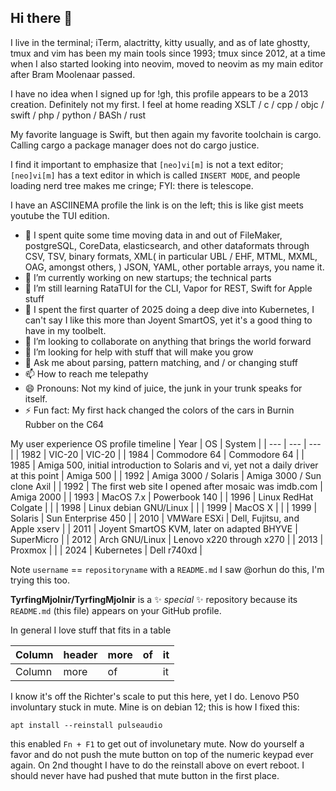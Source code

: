 ## Hi there 👋

I live in the terminal; iTerm, alactritty, kitty usually, and as of late ghostty, tmux and vim has been my main tools since 1993; tmux since 2012, at a time when I also started looking into neovim, moved to neovim as my main editor after Bram Moolenaar passed.

I have no idea when I signed up for !gh, this profile appears to be a 2013 creation. Definitely not my first. I feel at home reading XSLT / c / cpp / objc / swift / php / python / BASh / rust

My favorite language is Swift, but then again my favorite toolchain is cargo. Calling cargo a package manager does not do cargo justice.

I find it important to emphasize that `[neo]vi[m]` is not a text editor; `[neo]vi[m]` has a text editor in which is called `INSERT MODE`, and people loading nerd tree makes me cringe; FYI: there is telescope.

I have an ASCIINEMA profile the link is on the left; this is like gist meets youtube the TUI edition.

- 🔭 I spent quite some time moving data in and out of FileMaker, postgreSQL, CoreData, elasticsearch, and other dataformats through CSV, TSV, binary formats, XML( in particular UBL / EHF, MTML, MXML, OAG, amongst others, ) JSON, YAML, other portable arrays, you name it.
- 🔭 I’m currently working on new startups; the technical parts
- 🌱 I’m still learning RataTUI for the CLI, Vapor for REST, Swift for Apple stuff
- 🌱 I spent the first quarter of 2025 doing a deep dive into Kubernetes, I can't say I like this more than Joyent SmartOS, yet it's a good thing to have in my toolbelt.
- 👯 I’m looking to collaborate on anything that brings the world forward
- 🤔 I’m looking for help with stuff that will make you grow
- 💬 Ask me about parsing, pattern matching, and / or changing stuff
- 📫 How to reach me telepathy
- 😄 Pronouns: Not my kind of juice, the junk in your trunk speaks for itself.
- ⚡ Fun fact: My first hack changed the colors of the cars in Burnin Rubber on the C64

My user experience OS profile timeline
| Year | OS                                                                                      | System                         |
| ---  | ---                                                                                     | ---                            |
| 1982 | VIC-20                                                                                  | VIC-20                         |
| 1984 | Commodore 64                                                                            | Commodore 64                   |
| 1985 | Amiga 500, initial introduction to Solaris and vi, yet not a daily driver at this point | Amiga 500                      |
| 1992 | Amiga 3000 / Solaris                                                                    | Amiga 3000 / Sun clone Axil    |
| 1992 | The first web site I opened after mosaic was imdb.com                                   | Amiga 2000                     |
| 1993 | MacOS 7.x                                                                               | Powerbook 140                  |
| 1996 | Linux RedHat Colgate                                                                    |                                |
| 1998 | Linux debian GNU/Linux                                                                  |                                |
| 1999 | MacOS X                                                                                 |                                |
| 1999 | Solaris                                                                                 | Sun Enterprise 450             |
| 2010 | VMWare ESXi                                                                             | Dell, Fujitsu, and Apple xserv |
| 2011 | Joyent SmartOS KVM, later on adapted BHYVE                                              | SuperMicro                     |
| 2012 | Arch GNU/Linux                                                                          | Lenovo x220 through x270       |
| 2013 | Proxmox                                                                                 |                                |
| 2024 | Kubernetes                                                                              | Dell r740xd                    |

Note `username` == `repositoryname` with a `README.md` I saw @orhun do this, I'm trying this too.

**TyrfingMjolnir/TyrfingMjolnir** is a ✨ _special_ ✨ repository because its `README.md` (this file) appears on your GitHub profile.

In general I love stuff that fits in a table

| Column | header | more | of  | it  |
| ---    | ---    | ---  | --- | --- |
| Column | more   | of   |     | it  |

I know it's off the Richter's scale to put this here, yet I do. Lenovo P50 involuntary stuck in mute. Mine is on debian 12; this is how I fixed this:
```
apt install --reinstall pulseaudio
```
this enabled `Fn + F1` to get out of involunetary mute. Now do yourself a favor and do not push the mute button on top of the numeric keypad ever again.
On 2nd thought I have to do the reinstall above on evert reboot. I should never have had pushed that mute button in the first place.

